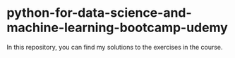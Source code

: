 # python-for-data-science-and-machine-learning-bootcamp-udemy
In this repository, you can find my solutions to the exercises in the course.
